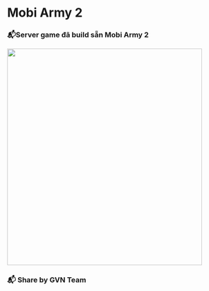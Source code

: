 # Mobi Army 2
### 📬Server game đã build sẵn Mobi Army 2
<img width="450" height="500" src="http://wap.teamobi.com/view/screenshot/118-543ce1ca47203-mobi-army-3-game-play-1.png">

### 📬 Share by GVN Team
